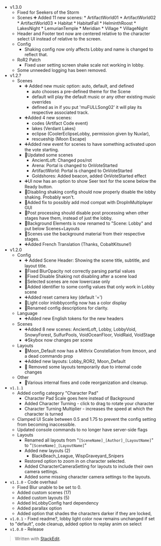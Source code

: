 ﻿* v1.3.0
	* Fixed for Seekers of the Storm
	* Scenes
		➕ Added 11 new scenes:
			* ArtifactWorld01
			* ArtifactWorld02
			* ArtifactWorld03
			* Habitat
			* HabitatFall
			* HelminthRoost
			* LakesNight
			* LemurianTemple
			* Meridian
			* Village
			* VillageNight
	* Header and Footer text now are centered relative to the character select UI instead of relative to the screen.
	* Config
		* Shaking config now only affects Lobby and name is changed to reflect that.
	* RoR2 Patch
		* Fixed user setting screen shake scale not working in lobby.
	* Some unneeded logging has been removed.
* v1.2.?
	* Scenes
		* ➕ Added new music option: auto, default, and defined
			* auto chooses a pre-defined theme for the Scene
			* default will play the default music or any other existing music overrides
			* defined as in if you put 'muFULLSong02' it will play its respective associated track.
		* ➕Added 4 new scenes: 
			* codes (Artifact Code event)
			* lakes (Verdant Lakes)
			* eclipse (CoolerEclipseLobby, permission given by Nuxlar),
			* rescueship (Moon Escape)
		* ➕Added new event for scenes to have something activated upon the vote starting.
		* 🔧Updated some scenes
			* AncientLoft: Changed pos/rot
			* Arena: Portal is changed to OnVoteStarted
			* ArtifactWorld: Portal is changed to OnVoteStarted
			* Goldshores: Added beacon, added OnVoteStarted effect
		* ➕UI now has an option to show Seer text for the scene below the Ready button.
		* 🔧Disabling shaking config should now properly disable the lobby shaking. Probably won't.
		* 🔧Added fix to possibly add mod compat with DropInMultiplayer GUI
		* 🔧Post processing should disable post processing when other stages have them, instead of just the lobby.
		* 🔧Background Elements is now renamed to "Scene: Lobby" and put below Scenes+Layouts
		* 🔧Scenes use the background material from their respective stages.
		* ➕Added French Translation (Thanks, CobaltKitsune!)
* v1.2.0
	* Config
		* ➕ Added Scene Header: Showing the scene title, subtitle, and layout title.
		* 🔧Fixed BlurOpacity not correctly parsing partial values
		* 🔧Fixed Disable Shaking not disabling after a scene load
		* 🔧Selected scenes are now lowercase only
		* 🔧Added identifier to some config values that only work in Lobby scene
		* ➕Added reset camera key (default '=')
		* 🔧Light color inlobbyconfig now has a color display
		* 🔧Renamed config descriptions for clarity.
	* Language
		* ➕Added new English tokens for the new headers
	* Scenes
		* ➕Added 8 new scenes: AncientLoft, Lobby, LobbyVoid, SnowyForest, SulfurPools, VoidOceanFloor, VoidRaid, VoidStage
		* ➕Skybox now changes per scene
	* Layouts
		* 🔧Moon_Default now has a Mithrix Constellation from itmoon, and a dead commando prop
		* ➕Added new layouts: Lobby_ROR2, Moon_Default
		*  🔧 Removed some layouts temporarily due to internal code changes
	* Other
		* 🔧Various internal fixes and code reorganization and cleanup.
* `v1.1.1`
	* Added config category "Character Pad"
		* Character Pad Scale goes here instead of Background
		* Added Character Turning - click to drag to rotate your character
		* Character Turning Multiplier - increases the speed at which the character is turned
	* Clamped UI Scale between 0.5 and 1.75 to prevent the config setting from becoming inaccessible.
	* Updated console commands to no longer have server-side flags
	* Layouts
		* Renamed all layouts from "`[SceneName]_[Author]_[LayoutName]`" to "`[SceneName]_[LayoutName]`"
		* Added new layouts (2)
			* BlackBeach_League, WispGraveyard_Snipers
		* Restored option to zoom in on character selected.
		* Added CharacterCameraSetting for layouts to include their own camera settings.
		* Added some missing character camera settings to the layouts.
* `v1.1.0` - Code overhaul
	* Fixed Blur unable to be set to 0.
	* Added custom scenes (17)
	* Added custom layouts (5)
	* Added InLobbyConfig hard dependency
	* Added parallax option
	* Added option that shades the characters darker if they are locked,
* `v1.0.1` - Fixed readme?, lobby light color now remains unchanged if set to "default", code cleanup, added option to replay anim on select
* `v1.0.0` - Release


> Written with [StackEdit](https://stackedit.io/).